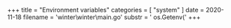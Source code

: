 +++
title = "Environment variables"
categories = [ "system" ]
date = 2020-11-18
filename = 'winter\winter\main.go'
substr = ' os.Getenv('
+++
